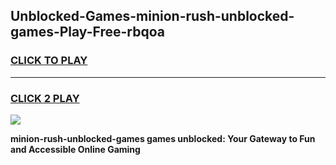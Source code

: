 
## Unblocked-Games-minion-rush-unblocked-games-Play-Free-rbqoa
<h3>
<a href="https://premium76.site?title=minion-rush-unblocked-games&ref=19M">CLICK TO PLAY</a></h3>
<hr>

<h3>
<a href="https://premium76.site?title=minion-rush-unblocked-games&ref=19M">CLICK 2 PLAY</a>
  
</h3>

<a href="https://premium76.site?title=minion-rush-unblocked-games&ref=19M"><img src="https://clearcache.store/games.png"></a>


**minion-rush-unblocked-games games unblocked: Your Gateway to Fun and Accessible Online Gaming**
